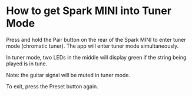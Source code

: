 # How to get Spark MINI into Tuner Mode
Press and hold the Pair button on the rear of the Spark MINI to enter tuner mode (chromatic tuner). The app will enter tuner mode simultaneously.

In tuner mode, two LEDs in the middle will display green if the string being played is in tune. 

Note: the guitar signal will be muted in tuner mode. 

To exit, press the Preset button again.